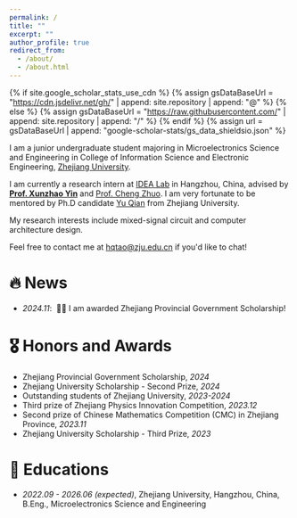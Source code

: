 ```yaml
---
permalink: /
title: ""
excerpt: ""
author_profile: true
redirect_from: 
  - /about/
  - /about.html
---
```


{% if site.google_scholar_stats_use_cdn %}
{% assign gsDataBaseUrl = "https://cdn.jsdelivr.net/gh/" | append: site.repository | append: "@" %}
{% else %}
{% assign gsDataBaseUrl = "https://raw.githubusercontent.com/" | append: site.repository | append: "/" %}
{% endif %}
{% assign url = gsDataBaseUrl | append: "google-scholar-stats/gs_data_shieldsio.json" %}

<span class='anchor' id='about-me'></span>

I am a junior undergraduate student majoring in Microelectronics Science and Engineering in College of Information Science and Electronic Engineering, [Zhejiang University](https://www.zju.edu.cn/).

I am currently a research intern at [IDEA Lab](https://zju-idea.github.io/) in Hangzhou, China, advised by [**Prof. Xunzhao Yin**](https://scholar.google.com/citations?user=snOTdoIAAAAJ) and [Prof. Cheng Zhuo](https://person.zju.edu.cn/chengzhuo). I am very fortunate to be mentored by Ph.D candidate [Yu Qian](https://jerry-chandler.github.io/) from Zhejiang University.

My research interests include mixed-signal circuit and computer architecture design.

Feel free to contact me at hqtao@zju.edu.cn if you'd like to chat!


# 🔥 News
- *2024.11*: &nbsp;🎉🎉 I am awarded Zhejiang Provincial Government Scholarship! 

# 🎖 Honors and Awards
- Zhejiang Provincial Government Scholarship, *2024*
- Zhejiang University Scholarship - Second Prize, *2024*
- Outstanding students of Zhejiang University, *2023-2024*
- Third prize of Zhejiang Physics Innovation Competition, *2023.12*
- Second prize of Chinese Mathematics Competition (CMC) in Zhejiang Province, *2023.11*
- Zhejiang University Scholarship - Third Prize, *2023*

# 📖 Educations
- *2022.09 - 2026.06 (expected)*, Zhejiang University, Hangzhou, China, B.Eng., Microelectronics Science and Engineering 
